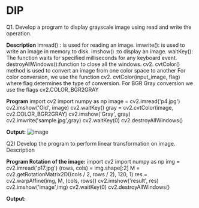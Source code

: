 # DIP
Q1. Develop a program to display grayscale image using read and write the operation.

**Description**
imread() : is used for reading an image. 
imwrite(): is used to write an image in memory to disk. 
imshow() :to display an image. 
waitKey(): The function waits for specified milliseconds for any keyboard event.
destroyAllWindows():function to close all the windows. cv2. cvtColor() method is used to convert an image from one color space to another For color conversion, we use the function cv2. cvtColor(input_image, flag) where flag determines the type of conversion. For BGR Gray conversion we use the flags cv2.COLOR_BGR2GRAY

**Program**
import cv2 
import numpy as np 
image = cv2.imread('p4.jpg') 
cv2.imshow('Old', image) 
cv2.waitKey() 
gray = cv2.cvtColor(image, cv2.COLOR_BGR2GRAY) 
cv2.imshow('Gray', gray) 
cv2.imwrite('sample.jpg',gray) 
cv2.waitKey(0) 
cv2.destroyAllWindows()

**Output:**
![image](https://user-images.githubusercontent.com/72294293/104423697-6c9a9680-55a4-11eb-81c0-e202500b807c.png)


Q2) Develop the program to perform linear transformation on image. Description

**Program Rotation of the image:**
import cv2 import numpy as np 
img = cv2.imread('p17.jpg') 
(rows, cols) = img.shape[:2] 
M = cv2.getRotationMatrix2D((cols / 2, rows / 2), 120, 1) 
res = cv2.warpAffine(img, M, (cols, rows)) 
cv2.imshow('result', res) 
cv2.imshow('image',img) 
cv2.waitKey(0) 
cv2.destroyAllWindows()

**Output:**






